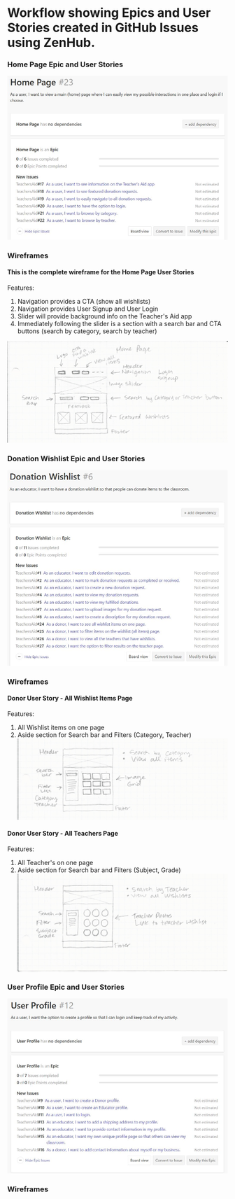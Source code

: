# Workflow showing Epics and User Stories created in GitHub Issues using ZenHub.


### Home Page Epic and User Stories
![](images/home-page.JPG)

### Wireframes
#### This is the complete wireframe for the Home Page User Stories
Features:
1. Navigation provides a CTA (show all wishlists)
1. Navigation provides User Signup and User Login
1. Slider will provide background info on the Teacher's Aid app
1. Immediately following the slider is a section with a search bar and CTA buttons (search by category, search by teacher)

![](images/HomePage.jpg)


### Donation Wishlist Epic and User Stories
![](images/donation-wishlist.JPG)

### Wireframes
#### Donor User Story - All Wishlist Items Page
Features:
1. All Wishlist items on one page
2. Aside section for Search bar and Filters (Category, Teacher)
![](images/AllItemsPage.jpg)
#### Donor User Story - All Teachers Page
Features:
1. All Teacher's on one page
2. Aside section for Search bar and Filters (Subject, Grade)
![](images/AllWishlistsPage.jpg)


### User Profile Epic and User Stories
![](images/user-profile.JPG)

### Wireframes
